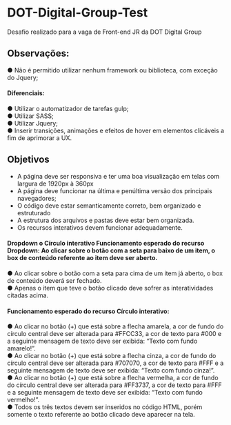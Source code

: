 # DOT-Digital-Group-Test
Desafio realizado para a vaga de Front-end JR da DOT Digital Group


## Observações:
● Não é permitido utilizar nenhum framework ou biblioteca, com exceção do
Jquery;  
#### Diferenciais: 
● Utilizar o automatizador de tarefas gulp;  
● Utilizar SASS;  
● Utilizar Jquery;  
● Inserir transições, animações e efeitos de hover em elementos clicáveis a fim de
aprimorar a UX.  

## Objetivos

- A página deve ser responsiva e ter uma boa visualização em telas com largura de 1920px à 360px
- A página deve funcionar na última e penúltima versão dos principais navegadores;
- O código deve estar semanticamente correto, bem organizado e estruturado
- A estrutura dos arquivos e pastas deve estar bem organizada.
- Os recursos interativos devem funcionar adequadamente.

#### Dropdown o Círculo interativo Funcionamento esperado do recurso Dropdown:  Ao clicar sobre o botão com a seta para baixo de um item, o box de conteúdo referente ao item deve ser aberto. 
● Ao clicar sobre o botão com a seta para cima de um item já aberto, o box de conteúdo deverá ser fechado.  
● Apenas o item que teve o botão clicado deve sofrer as interatividades citadas acima. 
#### Funcionamento esperado do recurso Círculo interativo: 
● Ao clicar no botão (+) que está sobre a flecha amarela, a cor de fundo do círculo central deve ser alterada para #FFCC33, a cor de texto para #000 e a seguinte mensagem de texto deve ser exibida: “Texto com fundo amarelo!”.  
● Ao clicar no botão (+) que está sobre a flecha cinza, a cor de fundo do círculo central deve ser alterada para #707070, a cor de texto para #FFF e a seguinte mensagem de texto deve ser exibida: “Texto com fundo cinza!”.  
● Ao clicar no botão (+) que está sobre a flecha vermelha, a cor de fundo do círculo central deve ser alterada para #FF3737, a cor de texto para #FFF e a seguinte mensagem de texto deve ser exibida: “Texto com fundo vermelho!”.  
● Todos os três textos devem ser inseridos no código HTML, porém somente o texto referente ao botão clicado deve aparecer na tela.
